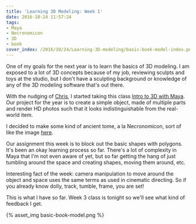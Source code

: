 ```yaml
---
title: 'Learning 3D Modeling: Week 1'
date: 2016-10-24 11:57:24
tags:
- Maya
- Necronomicon
- 3D
- book
cover_index: /2016/10/24/Learning-3D-modeling/basic-book-model-index.png
---
```


One of my goals for the next year is to learn the basics of 3D modeling. I am exposed to a lot of 3D concepts because of my job, reviewing sculpts and toys at the studio, but I don't have a sculpting background or knowledge of any of the 3D modeling software that's out there.

With the nudging of [Chris](https://github.com/cdata), I started taking this class [Intro to 3D with Maya](https://gno.empower-xl.com/community/index.cfm/course/details/course_id/26A33E6F989E3E5300C4E9C5DB983E05/attr_id/CATG/attr_value/ALL/loc/9B5CFBC21D53FBF017063E153726BD39). Our project for the year is to create a simple object, made of multiple parts and render HD photos such that it looks indistinguishable from the real-world item.

I decided to make some kind of ancient tome, a la Necronomicon, sort of like the image [here](http://orig10.deviantart.net/7bb9/f/2013/200/7/e/7ea360ffb5797847483cbf2da94c9dc5-d6e8njv.jpg).

Our assignment this week is to block out the basic shapes with polygons. It's been an okay learning process so far. There's a lot of complexity in Maya that I'm not even aware of yet, but so far getting the hang of just tumbling around the space and creating shapes, moving them around, etc.

Interesting fact of the week: camera manipulation to move around the object and space uses the same terms as used in cinematic directing. So if you already know dolly, track, tumble, frame, you are set!

This is what I have so far. Week 3 class is tonight so we'll see what kind of feedback I get.

{% asset_img basic-book-model.png %}
